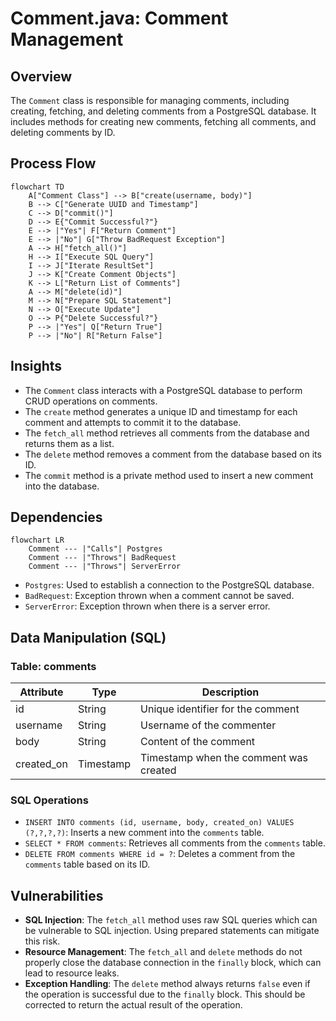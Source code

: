 # Comment.java: Comment Management

## Overview
The `Comment` class is responsible for managing comments, including creating, fetching, and deleting comments from a PostgreSQL database. It includes methods for creating new comments, fetching all comments, and deleting comments by ID.

## Process Flow
```mermaid
flowchart TD
    A["Comment Class"] --> B["create(username, body)"]
    B --> C["Generate UUID and Timestamp"]
    C --> D["commit()"]
    D --> E{"Commit Successful?"}
    E --> |"Yes"| F["Return Comment"]
    E --> |"No"| G["Throw BadRequest Exception"]
    A --> H["fetch_all()"]
    H --> I["Execute SQL Query"]
    I --> J["Iterate ResultSet"]
    J --> K["Create Comment Objects"]
    K --> L["Return List of Comments"]
    A --> M["delete(id)"]
    M --> N["Prepare SQL Statement"]
    N --> O["Execute Update"]
    O --> P{"Delete Successful?"}
    P --> |"Yes"| Q["Return True"]
    P --> |"No"| R["Return False"]
```

## Insights
- The `Comment` class interacts with a PostgreSQL database to perform CRUD operations on comments.
- The `create` method generates a unique ID and timestamp for each comment and attempts to commit it to the database.
- The `fetch_all` method retrieves all comments from the database and returns them as a list.
- The `delete` method removes a comment from the database based on its ID.
- The `commit` method is a private method used to insert a new comment into the database.

## Dependencies
```mermaid
flowchart LR
    Comment --- |"Calls"| Postgres
    Comment --- |"Throws"| BadRequest
    Comment --- |"Throws"| ServerError
```

- `Postgres`: Used to establish a connection to the PostgreSQL database.
- `BadRequest`: Exception thrown when a comment cannot be saved.
- `ServerError`: Exception thrown when there is a server error.

## Data Manipulation (SQL)
### Table: comments
| Attribute   | Type      | Description                        |
|-------------|-----------|------------------------------------|
| id          | String    | Unique identifier for the comment  |
| username    | String    | Username of the commenter          |
| body        | String    | Content of the comment             |
| created_on  | Timestamp | Timestamp when the comment was created |

### SQL Operations
- `INSERT INTO comments (id, username, body, created_on) VALUES (?,?,?,?)`: Inserts a new comment into the `comments` table.
- `SELECT * FROM comments`: Retrieves all comments from the `comments` table.
- `DELETE FROM comments WHERE id = ?`: Deletes a comment from the `comments` table based on its ID.

## Vulnerabilities
- **SQL Injection**: The `fetch_all` method uses raw SQL queries which can be vulnerable to SQL injection. Using prepared statements can mitigate this risk.
- **Resource Management**: The `fetch_all` and `delete` methods do not properly close the database connection in the `finally` block, which can lead to resource leaks.
- **Exception Handling**: The `delete` method always returns `false` even if the operation is successful due to the `finally` block. This should be corrected to return the actual result of the operation.
